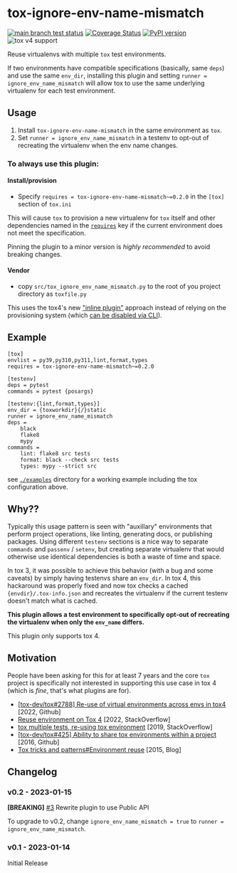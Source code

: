 # tox-ignore-env-name-mismatch

[![main branch test status](https://github.com/masenf/tox-ignore-env-name-mismatch/actions/workflows/test.yml/badge.svg?branch=main)](https://github.com/masenf/tox-ignore-env-name-mismatch/actions/workflows/test.yml?query=branch%3Amain)
[![Coverage Status](https://coveralls.io/repos/github/masenf/tox-ignore-env-name-mismatch/badge.svg?branch=main)](https://coveralls.io/github/masenf/tox-ignore-env-name-mismatch?branch=main)
[![PyPI version](https://badge.fury.io/py/tox-ignore-env-name-mismatch.svg)](https://pypi.org/project/tox-ignore-env-name-mismatch)
![tox v4 support](https://img.shields.io/badge/tox-v4-green)

Reuse virtualenvs with multiple `tox` test environments.

If two environments have compatible specifications (basically, same `deps`) and
use the same `env_dir`, installing this plugin and setting
`runner = ignore_env_name_mismatch` will allow tox to use the same underlying
virtualenv for each test environment.

## Usage

1. Install `tox-ignore-env-name-mismatch` in the same environment as `tox`.
2. Set `runner = ignore_env_name_mismatch` in a testenv to opt-out of recreating the virtualenv when the env name changes.

### To always use this plugin:

#### Install/provision

* Specify `requires = tox-ignore-env-name-mismatch~=0.2.0` in the `[tox]`
  section of `tox.ini`

This will cause `tox` to provision a new virtualenv for `tox` itself and other
dependencies named in the
[`requires`](https://tox.wiki/en/latest/config.html#requires) key if the current
environment does not meet the specification.

Pinning the plugin to a minor version is _highly recommended_ to avoid breaking
changes.

#### Vendor

* copy `src/tox_ignore_env_name_mismatch.py` to the root of you project
  directory as `toxfile.py`

This uses the tox4's new ["inline
plugin"](https://tox.wiki/en/latest/plugins.html#module-tox.plugin) approach
instead of relying on the provisioning system (which [can be disabled via
CLI](https://tox.wiki/en/latest/cli_interface.html#tox---no-provision)).

## Example

```
[tox]
envlist = py39,py310,py311,lint,format,types
requires = tox-ignore-env-name-mismatch~=0.2.0

[testenv]
deps = pytest
commands = pytest {posargs}

[testenv:{lint,format,types}]
env_dir = {toxworkdir}{/}static
runner = ignore_env_name_mismatch
deps =
    black
    flake8
    mypy
commands =
    lint: flake8 src tests
    format: black --check src tests
    types: mypy --strict src
```

see [`./examples`](./examples) directory for a working example including the tox configuration above.

## Why??

Typically this usage pattern is seen with "auxillary" environments that
perform project operations, like linting, generating docs, or publishing
packages. Using different `testenv` sections is a nice way to separate `commands`
and `passenv` / `setenv`, but creating separate virtualenv that would otherwise
use identical dependencies is both a waste of time and space.

In tox 3, it was possible to achieve this behavior (with a bug and some caveats)
by simply having testenvs share an `env_dir`. In tox 4, this hackaround was
properly fixed and now tox checks a cached `{envdir}/.tox-info.json` and
recreates the virtualenv if the current testenv doesn't match what is cached.

**This plugin allows a test environment to specifically opt-out of recreating
the virtualenv when only the `env_name` differs.**

This plugin only supports tox 4.

## Motivation

People have been asking for this for at least 7 years and the core `tox` project
is specifically not interested in supporting this use case in tox 4 (which is
_fine_, that's what plugins are for).

* [[tox-dev/tox#2788] Re-use of virtual environments across envs in tox4](https://github.com/tox-dev/tox/issues/2788) [2022, Github]
* [Reuse environment on Tox 4](https://stackoverflow.com/questions/74938816/reuse-environment-on-tox-4) [2022, StackOverflow]
* [tox multiple tests, re-using tox environment](https://stackoverflow.com/questions/57222212/tox-multiple-tests-re-using-tox-environment) [2019, StackOverflow]
* [[tox-dev/tox#425] Ability to share tox environments within a project](https://github.com/tox-dev/tox/issues/425) [2016, Github]
* [Tox tricks and patterns#Environment reuse](https://blog.ionelmc.ro/2015/04/14/tox-tricks-and-patterns/#environment-reuse) [2015, Blog]

## Changelog

### v0.2 - 2023-01-15

**[BREAKING]** [#3](https://github.com/masenf/tox-ignore-env-name-mismatch/issues/3) Rewrite plugin to use Public API

To upgrade to v0.2, change `ignore_env_name_mismatch = true` to `runner = ignore_env_name_mismatch`.

### v0.1 - 2023-01-14

Initial Release